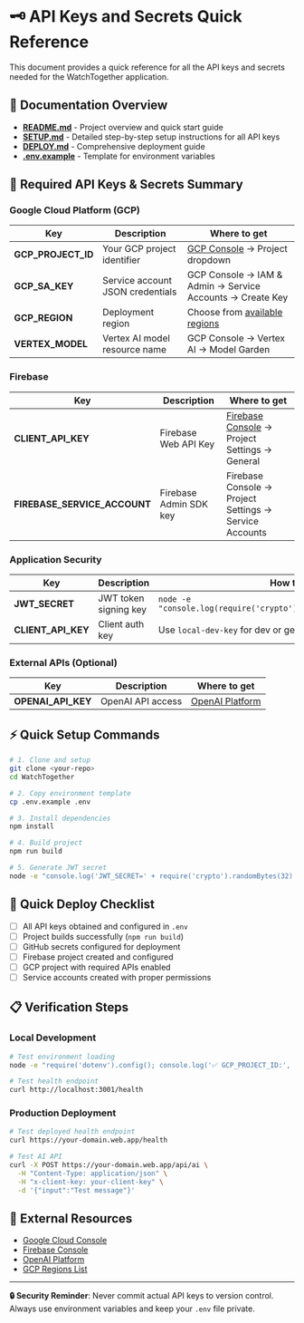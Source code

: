 # 🗝️ API Keys and Secrets Quick Reference

This document provides a quick reference for all the API keys and secrets needed for the WatchTogether application.

## 📖 Documentation Overview

- **[README.md](./README.md)** - Project overview and quick start guide
- **[SETUP.md](./SETUP.md)** - Detailed step-by-step setup instructions for all API keys
- **[DEPLOY.md](./DEPLOY.md)** - Comprehensive deployment guide
- **[.env.example](./.env.example)** - Template for environment variables

## 🔑 Required API Keys & Secrets Summary

### Google Cloud Platform (GCP)

| Key | Description | Where to get |
|-----|-------------|--------------|
| **GCP_PROJECT_ID** | Your GCP project identifier | [GCP Console](https://console.cloud.google.com/) → Project dropdown |
| **GCP_SA_KEY** | Service account JSON credentials | GCP Console → IAM & Admin → Service Accounts → Create Key |
| **GCP_REGION** | Deployment region | Choose from [available regions](https://cloud.google.com/compute/docs/regions-zones) |
| **VERTEX_MODEL** | Vertex AI model resource name | GCP Console → Vertex AI → Model Garden |

### Firebase

| Key | Description | Where to get |
|-----|-------------|--------------|
| **CLIENT_API_KEY** | Firebase Web API Key | [Firebase Console](https://console.firebase.google.com) → Project Settings → General |
| **FIREBASE_SERVICE_ACCOUNT** | Firebase Admin SDK key | Firebase Console → Project Settings → Service Accounts |

### Application Security

| Key | Description | How to generate |
|-----|-------------|-----------------|
| **JWT_SECRET** | JWT token signing key | `node -e "console.log(require('crypto').randomBytes(32).toString('hex'))"` |
| **CLIENT_API_KEY** | Client auth key | Use `local-dev-key` for dev or generate random string |

### External APIs (Optional)

| Key | Description | Where to get |
|-----|-------------|--------------|
| **OPENAI_API_KEY** | OpenAI API access | [OpenAI Platform](https://platform.openai.com/account/api-keys) |

## ⚡ Quick Setup Commands

```bash
# 1. Clone and setup
git clone <your-repo>
cd WatchTogether

# 2. Copy environment template
cp .env.example .env

# 3. Install dependencies
npm install

# 4. Build project
npm run build

# 5. Generate JWT secret
node -e "console.log('JWT_SECRET=' + require('crypto').randomBytes(32).toString('hex'))"
```

## 🚀 Quick Deploy Checklist

- [ ] All API keys obtained and configured in `.env`
- [ ] Project builds successfully (`npm run build`)
- [ ] GitHub secrets configured for deployment
- [ ] Firebase project created and configured
- [ ] GCP project with required APIs enabled
- [ ] Service accounts created with proper permissions

## 📋 Verification Steps

### Local Development
```bash
# Test environment loading
node -e "require('dotenv').config(); console.log('✅ GCP_PROJECT_ID:', process.env.GCP_PROJECT_ID)"

# Test health endpoint
curl http://localhost:3001/health
```

### Production Deployment
```bash
# Test deployed health endpoint
curl https://your-domain.web.app/health

# Test AI API
curl -X POST https://your-domain.web.app/api/ai \
  -H "Content-Type: application/json" \
  -H "x-client-key: your-client-key" \
  -d '{"input":"Test message"}'
```

## 🔗 External Resources

- [Google Cloud Console](https://console.cloud.google.com/)
- [Firebase Console](https://console.firebase.google.com/)
- [OpenAI Platform](https://platform.openai.com/)
- [GCP Regions List](https://cloud.google.com/compute/docs/regions-zones)

---

**🔒 Security Reminder**: Never commit actual API keys to version control. Always use environment variables and keep your `.env` file private.